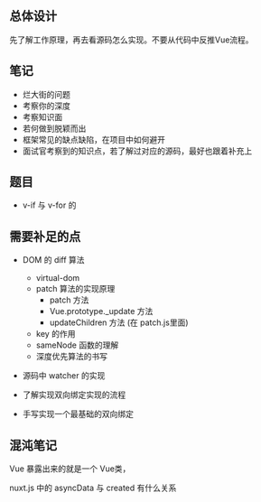 


## 总体设计
先了解工作原理，再去看源码怎么实现。不要从代码中反推Vue流程。      


## 笔记
* 烂大街的问题
* 考察你的深度
* 考察知识面  
* 若何做到脱颖而出
* 框架常见的缺点缺陷，在项目中如何避开   
* 面试官考察到的知识点，若了解过对应的源码，最好也跟着补充上     

## 题目
* v-if 与 v-for 的  

## 需要补足的点
* DOM 的 diff 算法
  * virtual-dom
  * patch 算法的实现原理
    * patch 方法
    * Vue.prototype._update 方法
    * updateChildren 方法 (在 patch.js里面)
  * key 的作用
  * sameNode 函数的理解
  * 深度优先算法的书写      

* 源码中 watcher 的实现

* 了解实现双向绑定实现的流程          
* 手写实现一个最基础的双向绑定     
  
## 混沌笔记
Vue 暴露出来的就是一个 Vue类，

nuxt.js 中的 asyncData 与 created 有什么关系
